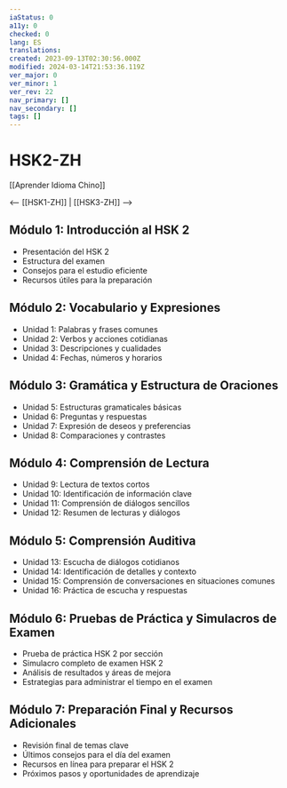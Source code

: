 ```yaml
---
iaStatus: 0
a11y: 0
checked: 0
lang: ES
translations: 
created: 2023-09-13T02:30:56.000Z
modified: 2024-03-14T21:53:36.119Z
ver_major: 0
ver_minor: 1
ver_rev: 22
nav_primary: []
nav_secondary: []
tags: []
---
```

# HSK2-ZH

[[Aprender Idioma Chino]]

<-- [[HSK1-ZH]] |  [[HSK3-ZH]]  -->

## Módulo 1: Introducción al HSK 2

- Presentación del HSK 2
- Estructura del examen
- Consejos para el estudio eficiente
- Recursos útiles para la preparación

## Módulo 2: Vocabulario y Expresiones

- Unidad 1: Palabras y frases comunes
- Unidad 2: Verbos y acciones cotidianas
- Unidad 3: Descripciones y cualidades
- Unidad 4: Fechas, números y horarios

## Módulo 3: Gramática y Estructura de Oraciones

- Unidad 5: Estructuras gramaticales básicas
- Unidad 6: Preguntas y respuestas
- Unidad 7: Expresión de deseos y preferencias
- Unidad 8: Comparaciones y contrastes

## Módulo 4: Comprensión de Lectura

- Unidad 9: Lectura de textos cortos
- Unidad 10: Identificación de información clave
- Unidad 11: Comprensión de diálogos sencillos
- Unidad 12: Resumen de lecturas y diálogos

## Módulo 5: Comprensión Auditiva

- Unidad 13: Escucha de diálogos cotidianos
- Unidad 14: Identificación de detalles y contexto
- Unidad 15: Comprensión de conversaciones en situaciones comunes
- Unidad 16: Práctica de escucha y respuestas

## Módulo 6: Pruebas de Práctica y Simulacros de Examen

- Prueba de práctica HSK 2 por sección
- Simulacro completo de examen HSK 2
- Análisis de resultados y áreas de mejora
- Estrategias para administrar el tiempo en el examen

## Módulo 7: Preparación Final y Recursos Adicionales

- Revisión final de temas clave
- Últimos consejos para el día del examen
- Recursos en línea para preparar el HSK 2
- Próximos pasos y oportunidades de aprendizaje
